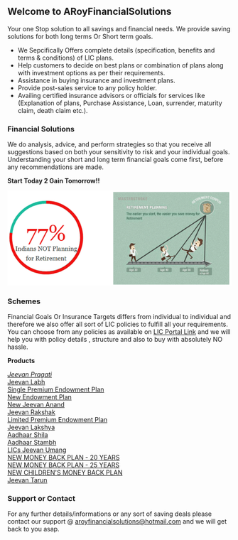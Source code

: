 ## Welcome to ARoyFinancialSolutions

Your one Stop solution to all savings and financial needs. We provide saving solutions for both long terms Or Short term goals.

- We Sepcifically Offers complete details (specification, benefits and terms & conditions) of LIC plans.
- Help customers to decide on best plans or combination of plans along with investment options as per their requirements.
- Assistance in buying insurance and investment plans.
- Provide post-sales service to any policy holder.
- Availing certified insurance advisors or officials for services like (Explanation of plans, Purchase Assistance, Loan, surrender, maturity claim, death claim etc.).

### Financial Solutions

We do analysis, advice, and perform strategies so that you receive all suggestions based on both your sensitivity to risk and your individual goals. Understanding your short and long term financial goals come first, before any recommendations are made.

**Start Today 2 Gain Tomorrow!!**

![StartEarlyImage](https://raw.githubusercontent.com/aviroyfinance/ARoyFinancialSolutions/master/Retirement-Graphics.png)

### Schemes 

Financial Goals Or Insurance Targets differs from individual to individual and therefore we also offer all sort of LIC policies to fulfill all your requirements. You can choose from any policies as available on [LIC Portal Link](https://www.licindia.in/Products/Insurance-Plan) and we will help you with policy details , structure and also to buy with absolutely NO hassle.  

**Products**

*[Jeevan Pragati](https://www.licindia.in/Products/Insurance-Plan/LIC-s-Jeevan-Pragati)*<br/>
[Jeevan Labh](https://www.licindia.in/https://www.licindia.in/Products/Insurance-Plan/Jeevan-Labh)<br/> 
[Single Premium Endowment Plan](https://www.licindia.in/Products/Insurance-Plan/benefits)<br/>
[New Endowment Plan](https://www.licindia.in/Products/Insurance-Plan/n-endowment)<br/>
[New Jeevan Anand](https://www.licindia.in/Products/Insurance-Plan/anand)<br/>
[Jeevan Rakshak](https://www.licindia.in/Products/Insurance-Plan/jeevan-rakshak)<br/>
[Limited Premium Endowment Plan](https://www.licindia.in/Products/Insurance-Plan/limited-endow-benef)<br/>
[Jeevan Lakshya](https://www.licindia.in/Products/Insurance-Plan/jeevan-lakshya)<br/>
[Aadhaar Shila](https://www.licindia.in/Products/Insurance-Plan/LICs_Aadhaar_Shila)<br/>
[Aadhaar Stambh](https://www.licindia.in/Products/Insurance-Plan/LICs_Aadhaar_Stambh)<br/>
[LICs Jeevan Umang](https://www.licindia.in/Products/Insurance-Plan/LICs-Jeevan-Umang)<br/>
[NEW MONEY BACK PLAN - 20 YEARS](https://www.licindia.in/Products/Insurance-Plan/LIC-s-NEW-MONEY-BACK-PLAN-20-YEARS)<br/>
[NEW MONEY BACK PLAN - 25 YEARS](https://www.licindia.in/Products/Insurance-Plan/LIC-s-NEW-MONEY-BACK-PLAN-25-YEARS)<br/>
[NEW CHILDREN'S MONEY BACK PLAN](https://www.licindia.in/Products/Insurance-Plan/LIC-s-NEW-CHILDREN-S-MONEY-BACK-PLAN-(2))<br/>
[Jeevan Tarun](https://www.licindia.in/Products/Insurance-Plan/jeevan-tarun)<br/>

### Support or Contact

For any further details/informations or any sort of saving deals please contact our support @ aroyfinancialsolutions@hotmail.com and we will get back to you asap.
